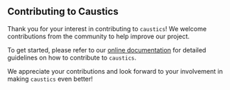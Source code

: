 ## Contributing to Caustics

Thank you for your interest in contributing to `caustics`! We welcome
contributions from the community to help improve our project.

To get started, please refer to our
[online documentation](https://caustics.readthedocs.io/en/latest/contributing.html)
for detailed guidelines on how to contribute to `caustics`.

We appreciate your contributions and look forward to your involvement in making
`caustics` even better!
